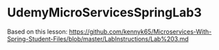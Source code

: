 # UdemyMicroServicesSpringLab3
Based on this lesson: https://github.com/kennyk65/Microservices-With-Spring-Student-Files/blob/master/LabInstructions/Lab%203.md
